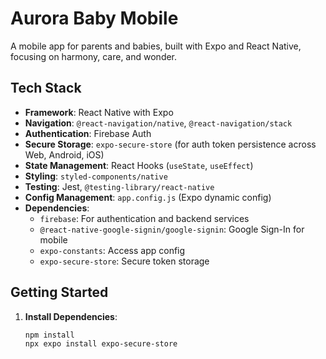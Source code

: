 # Aurora Baby Mobile

A mobile app for parents and babies, built with Expo and React Native, focusing on harmony, care, and wonder.

## Tech Stack

- **Framework**: React Native with Expo
- **Navigation**: `@react-navigation/native`, `@react-navigation/stack`
- **Authentication**: Firebase Auth
- **Secure Storage**: `expo-secure-store` (for auth token persistence across Web, Android, iOS)
- **State Management**: React Hooks (`useState`, `useEffect`)
- **Styling**: `styled-components/native`
- **Testing**: Jest, `@testing-library/react-native`
- **Config Management**: `app.config.js` (Expo dynamic config)
- **Dependencies**:
  - `firebase`: For authentication and backend services
  - `@react-native-google-signin/google-signin`: Google Sign-In for mobile
  - `expo-constants`: Access app config
  - `expo-secure-store`: Secure token storage

## Getting Started

1. **Install Dependencies**:
   ```bash
   npm install
   npx expo install expo-secure-store